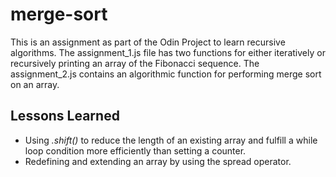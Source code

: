 # merge-sort

This is an assignment as part of the Odin Project to learn recursive algorithms. The assignment_1.js file has two functions for either iteratively or recursively printing an array of the Fibonacci sequence. The assignment_2.js contains an algorithmic function for performing merge sort on an array.

## Lessons Learned

- Using _.shift()_ to reduce the length of an existing array and fulfill a while loop condition more efficiently than setting a counter.
- Redefining and extending an array by using the spread operator.
